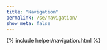 ```yaml
---
title: "Navigation"
permalink: /se/navigation/
show_meta: false
---
```

{% include helper/navigation.html %}
